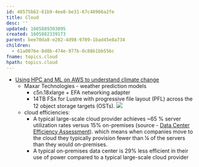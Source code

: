 ```yaml
---
id: 48575b62-61b9-4ee8-be31-67c48966a2fe
title: Cloud
desc: ''
updated: 1605889303895
created: 1605882339173
parent: bee70da8-e282-4d98-9709-1bad45e8a734
children:
  - 61a0076e-8d8b-474e-977b-0c88b1bb556c
fname: topics.cloud
hpath: topics.cloud
---
```

- [Using HPC and ML on AWS to understand climate change](https://www.allthingsdistributed.com/2020/11/science-of-climate-change.html) 
  - Maxar Technologies - weather prediction models 
    - c5n.18xlarge + EFA networking adapter 
    - 14TB FSx for Lustre with progressive file layout (PFL) across the 12 object storage targets (OSTs).
        ![](/dendron-notes/assets/images/2020-11-20-11-21-07.png)
  - cloud efficiencies:
    - A typical large-scale cloud provider achieves ~65 % server utilization rates versus 15% on-premises (source - [Data Center Efficiency Assessment](https://www.nrdc.org/sites/default/files/data-center-efficiency-assessment-IP.pdf)). which means when companies move to the cloud  they typically provision fewer than ¼ of the servers than they would on-premises.
    - A typical on-premises data center is 29% less efficient in their use of power compared to a typical large-scale cloud provider 

